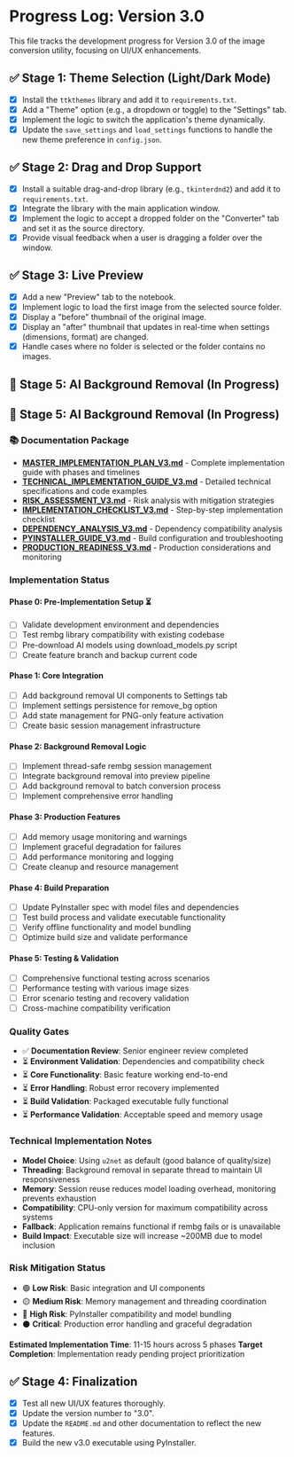 # Progress Log: Version 3.0

This file tracks the development progress for Version 3.0 of the image conversion utility, focusing on UI/UX enhancements.

## ✅ Stage 1: Theme Selection (Light/Dark Mode)

- [x] Install the `ttkthemes` library and add it to `requirements.txt`.
- [x] Add a "Theme" option (e.g., a dropdown or toggle) to the "Settings" tab.
- [x] Implement the logic to switch the application's theme dynamically.
- [x] Update the `save_settings` and `load_settings` functions to handle the new theme preference in `config.json`.

## ✅ Stage 2: Drag and Drop Support

- [x] Install a suitable drag-and-drop library (e.g., `tkinterdnd2`) and add it to `requirements.txt`.
- [x] Integrate the library with the main application window.
- [x] Implement the logic to accept a dropped folder on the "Converter" tab and set it as the source directory.
- [x] Provide visual feedback when a user is dragging a folder over the window.

## ✅ Stage 3: Live Preview

- [x] Add a new "Preview" tab to the notebook.
- [x] Implement logic to load the first image from the selected source folder.
- [x] Display a "before" thumbnail of the original image.
- [x] Display an "after" thumbnail that updates in real-time when settings (dimensions, format) are changed.
- [x] Handle cases where no folder is selected or the folder contains no images.

## 🚧 Stage 5: AI Background Removal (In Progress)

## 🚧 Stage 5: AI Background Removal (In Progress)

### **📚 Documentation Package**
- **[MASTER_IMPLEMENTATION_PLAN_V3.md](MASTER_IMPLEMENTATION_PLAN_V3.md)** - Complete implementation guide with phases and timelines
- **[TECHNICAL_IMPLEMENTATION_GUIDE_V3.md](TECHNICAL_IMPLEMENTATION_GUIDE_V3.md)** - Detailed technical specifications and code examples
- **[RISK_ASSESSMENT_V3.md](RISK_ASSESSMENT_V3.md)** - Risk analysis with mitigation strategies
- **[IMPLEMENTATION_CHECKLIST_V3.md](IMPLEMENTATION_CHECKLIST_V3.md)** - Step-by-step implementation checklist
- **[DEPENDENCY_ANALYSIS_V3.md](DEPENDENCY_ANALYSIS_V3.md)** - Dependency compatibility analysis
- **[PYINSTALLER_GUIDE_V3.md](PYINSTALLER_GUIDE_V3.md)** - Build configuration and troubleshooting
- **[PRODUCTION_READINESS_V3.md](PRODUCTION_READINESS_V3.md)** - Production considerations and monitoring

### **Implementation Status**

#### **Phase 0: Pre-Implementation Setup** ⏳
- [ ] Validate development environment and dependencies
- [ ] Test rembg library compatibility with existing codebase
- [ ] Pre-download AI models using download_models.py script
- [ ] Create feature branch and backup current code

#### **Phase 1: Core Integration** 
- [ ] Add background removal UI components to Settings tab
- [ ] Implement settings persistence for remove_bg option
- [ ] Add state management for PNG-only feature activation
- [ ] Create basic session management infrastructure

#### **Phase 2: Background Removal Logic**
- [ ] Implement thread-safe rembg session management
- [ ] Integrate background removal into preview pipeline
- [ ] Add background removal to batch conversion process
- [ ] Implement comprehensive error handling

#### **Phase 3: Production Features**
- [ ] Add memory usage monitoring and warnings
- [ ] Implement graceful degradation for failures
- [ ] Add performance monitoring and logging
- [ ] Create cleanup and resource management

#### **Phase 4: Build Preparation**
- [ ] Update PyInstaller spec with model files and dependencies
- [ ] Test build process and validate executable functionality
- [ ] Verify offline functionality and model bundling
- [ ] Optimize build size and validate performance

#### **Phase 5: Testing & Validation**
- [ ] Comprehensive functional testing across scenarios
- [ ] Performance testing with various image sizes
- [ ] Error scenario testing and recovery validation
- [ ] Cross-machine compatibility verification

### **Quality Gates**
- ✅ **Documentation Review**: Senior engineer review completed
- ⏳ **Environment Validation**: Dependencies and compatibility check
- ⏳ **Core Functionality**: Basic feature working end-to-end
- ⏳ **Error Handling**: Robust error recovery implemented
- ⏳ **Build Validation**: Packaged executable fully functional
- ⏳ **Performance Validation**: Acceptable speed and memory usage

### **Technical Implementation Notes**
- **Model Choice**: Using `u2net` as default (good balance of quality/size)
- **Threading**: Background removal in separate thread to maintain UI responsiveness
- **Memory**: Session reuse reduces model loading overhead, monitoring prevents exhaustion
- **Compatibility**: CPU-only version for maximum compatibility across systems
- **Fallback**: Application remains functional if rembg fails or is unavailable
- **Build Impact**: Executable size will increase ~200MB due to model inclusion

### **Risk Mitigation Status**
- 🟢 **Low Risk**: Basic integration and UI components
- 🟡 **Medium Risk**: Memory management and threading coordination  
- 🔴 **High Risk**: PyInstaller compatibility and model bundling
- ⚫ **Critical**: Production error handling and graceful degradation

**Estimated Implementation Time**: 11-15 hours across 5 phases
**Target Completion**: Implementation ready pending project prioritization

## ✅ Stage 4: Finalization

- [x] Test all new UI/UX features thoroughly.
- [x] Update the version number to "3.0".
- [x] Update the `README.md` and other documentation to reflect the new features.
- [x] Build the new v3.0 executable using PyInstaller.
